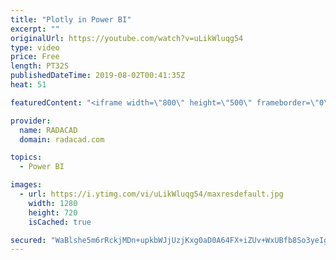 ```yaml
---
title: "Plotly in Power BI"
excerpt: ""
originalUrl: https://youtube.com/watch?v=uLikWluqg54
type: video
price: Free
length: PT32S
publishedDateTime: 2019-08-02T00:41:35Z
heat: 51

featuredContent: "<iframe width=\"800\" height=\"500\" frameborder=\"0\" src=\"https://www.youtube.com/embed/uLikWluqg54\" allow=\"accelerometer; autoplay; encrypted-media; gyroscope; picture-in-picture\" allowfullscreen></iframe>"

provider:
  name: RADACAD
  domain: radacad.com

topics:
  - Power BI

images:
  - url: https://i.ytimg.com/vi/uLikWluqg54/maxresdefault.jpg
    width: 1280
    height: 720
    isCached: true

secured: "WaBlshe5m6rRckjMDn+upkbWJjUzjKxg0aD0A64FX+iZUv+WxUBfb8So3yeIgFJUHIt590f0ZPmZr85qHOkSpJdP8FaWdnWYWZCDD1VRt8d5wDGcXPKzMksEnPAW3fz0r1DqoMi+vi3Nvt42YmpxUD8+rw+VvzYBl7Vegou2yFMaY2qeqjWw9ifbYMA2VFhc0ximRVx9hfutmEle5bnRkA68C/L4MS/5Xql6Adqg+t56hNeZThVHF8trgVBfICUjdbXW8hts/VUk3ZF4exkTaB5E6yjrxZT6fEfJOocGyFvTG/SEY2dHLcf4koFHKGpdLlb2cSDbHaYNngONeuuqxPNfx/6tV74xEya5MoX4RRz1Sj+wiqf3dOAZRc4J/SgB/WEJFymaeeNRRHz3vNpAOZL2T4jWZlDrev3hviZ5imc=;nLa0h+9ZTfV/DLvzPhLuYQ=="
---
```


